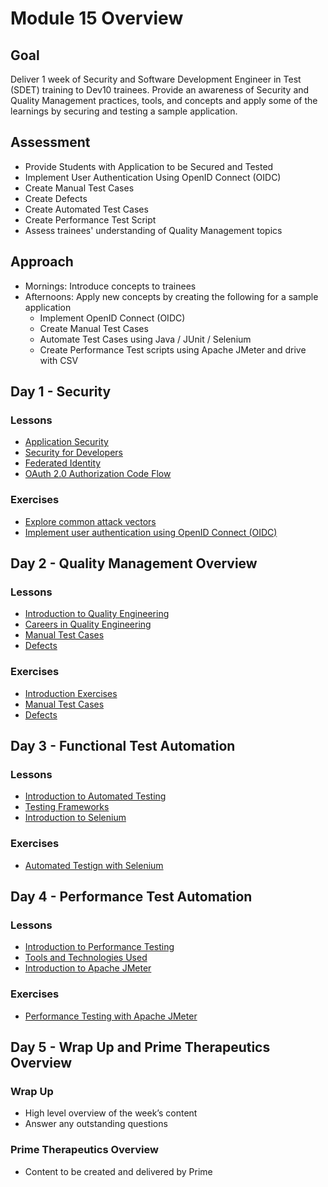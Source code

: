 # Module 15 Overview

## Goal
Deliver 1 week of Security and Software Development Engineer in Test (SDET) training to Dev10 trainees. Provide an awareness of Security and Quality Management practices, tools, and concepts and apply some of the learnings by securing and testing a sample application.

## Assessment

- Provide Students with Application to be Secured and Tested
- Implement User Authentication Using OpenID Connect (OIDC)
- Create Manual Test Cases
- Create Defects
- Create Automated Test Cases
- Create Performance Test Script
- Assess trainees' understanding of Quality Management topics

## Approach

- Mornings: Introduce concepts to trainees
- Afternoons: Apply new concepts by creating the following for a sample application
  - Implement OpenID Connect (OIDC)
  - Create Manual Test Cases
  - Automate Test Cases using Java / JUnit / Selenium
  - Create Performance Test scripts using Apache JMeter and drive with CSV

## Day 1 - Security

### Lessons
- [Application Security](./lessons/M15-application-security.md)
- [Security for Developers](./lessons/M15-security-for-developers.md)
- [Federated Identity](./lessons/M15-federated-identity.md)
- [OAuth 2.0 Authorization Code Flow](./lessons/M15-oauth.md)

### Exercises
- [Explore common attack vectors](./exercises/M15-exercise-common-attack-vectors.md)
- [Implement user authentication using OpenID Connect (OIDC)](./exercises/M15-exercise-openid-connect.md)

## Day 2 - Quality Management Overview

### Lessons
- [Introduction to Quality Engineering](./lessons/M15-introduction-to-quality-engineering.md)
- [Careers in Quality Engineering](./lessons/M15-careers-in-quality-engineering.md)
- [Manual Test Cases](./lessons/M15-manual-testing.md)
- [Defects](./lessons/M15-defects.md)

### Exercises
- [Introduction Exercises](./exercises/M15-exercise-introduction-to-quality-engineering.md)
- [Manual Test Cases](./exercises/M15-exercise-manual-test-cases.md)
- [Defects](./exercises/M15-exercise-defects.md)

## Day 3 - Functional Test Automation

### Lessons
- [Introduction to Automated Testing](./lessons/M15-introduction-to-automated-testing.md)
- [Testing Frameworks](./lessons/M15-automated-testing-frameworks.md)
- [Introduction to Selenium](./lessons/M15-introduction-to-selenium.md)

### Exercises
- [Automated Testign with Selenium](./exercises/M15-exercise-automated-testing.md)

## Day 4 - Performance Test Automation

### Lessons
- [Introduction to Performance Testing](./lessons/M15-introduction-to-performance-testing.md)
- [Tools and Technologies Used](./lessons/M15-performance-testing-tools.md)
- [Introduction to Apache JMeter](./lessons/M15-introduction-to-apache-jmeter.md)

### Exercises
- [Performance Testing with Apache JMeter](./exercises/M15-exercise-performance-testing.md)

## Day 5 - Wrap Up and Prime Therapeutics Overview

### Wrap Up
- High level overview of the week’s content
- Answer any outstanding questions
### Prime Therapeutics Overview
- Content to be created and delivered by Prime
